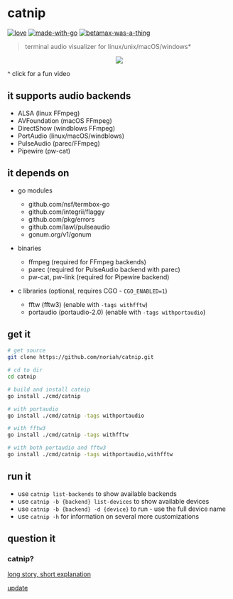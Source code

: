 # catnip

[![love][withlove]][noriah-dev]
[![made-with-go][withgo]][go-dev]
[![betamax-was-a-thing][betamax]][betawhat]

> terminal audio visualizer for linux/unix/macOS/windows*

<p align="center">
	<a href="https://www.youtube.com/watch?v=S0LJCGOsq-4">
		<img src="../media/preview0.gif" />
	</a>
</p>
^ click for a fun video

## it supports audio backends
- ALSA (linux FFmpeg)
- AVFoundation (macOS FFmpeg)
- DirectShow (windblows FFmpeg)
- PortAudio (linux/macOS/windblows)
- PulseAudio (parec/FFmpeg)
- Pipewire (pw-cat)

## it depends on

- go modules
	- github.com/nsf/termbox-go
	- github.com/integrii/flaggy
	- github.com/pkg/errors
	- github.com/lawl/pulseaudio
	- gonum.org/v1/gonum

- binaries
	- ffmpeg (required for FFmpeg backends)
	- parec (required for PulseAudio backend with parec)
    - pw-cat, pw-link (required for Pipewire backend)

- c libraries (optional, requires CGO - `CGO_ENABLED=1`)
	- fftw (fftw3) (enable with `-tags withfftw`)
	- portaudio (portaudio-2.0) (enable with `-tags withportaudio`)

## get it

```sh
# get source
git clone https://github.com/noriah/catnip.git

# cd to dir
cd catnip

# build and install catnip
go install ./cmd/catnip

# with portaudio
go install ./cmd/catnip -tags withportaudio

# with fftw3
go install ./cmd/catnip -tags withfftw

# with both portaudio and fftw3
go install ./cmd/catnip -tags withportaudio,withfftw
```

## run it

- use `catnip list-backends` to show available backends
- use `catnip -b {backend} list-devices` to show available devices
- use `catnip -b {backend} -d {device}` to run - use the full device name
- use `catnip -h` for information on several more customizations

## question it
### catnip?
[long story, short explanation][speakers]

[update][speakers-2]

<!-- Links -->
[noriah-dev]: https://noriah.dev
[go-dev]: https://go.dev
[betawhat]: https://google.com/search?q=betamax
[speakers]: https://github.com/noriah/catnip/commit/b1dc3840fa0ed583eba40dbaaa2c0c34c425e26e
[speakers-2]: https://github.com/noriah/catnip/commit/d3c13fb16742184d7c506a567b938045f3be1c1a

<!-- Images -->
[withlove]: https://forthebadge.com/images/badges/built-with-love.svg
[withgo]: https://forthebadge.com/images/badges/made-with-go.svg
[betamax]: https://forthebadge.com/images/badges/compatibility-betamax.svg
[preview-0]: https://i.imgur.com/TfMrNpe.gifv
